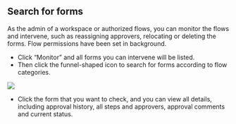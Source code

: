## Search for forms

As the admin of a workspace or authorized flows, you can monitor the flows and intervene, such as reassigning approvers, relocating or deleting the forms. Flow permissions have been set in background.

- Click “Monitor” and all forms you can intervene will be listed.
- Then click the funnel-shaped icon to search for forms according to flow categories.

![](/assets/us/workflow/filter.png)
- Click the form that you want to check, and you can view all details, including approval history, all steps and approvers, approval comments and current status.

